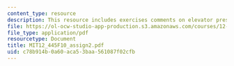 ```yaml
---
content_type: resource
description: This resource includes exercises comments on elevator presentations.
file: https://ol-ocw-studio-app-production.s3.amazonaws.com/courses/12-445-oral-communication-in-the-earth-atmospheric-and-planetary-sciences-fall-2010/c78b914b0a60aca53baa561087f02cfb_MIT12_445F10_assign2.pdf
file_type: application/pdf
resourcetype: Document
title: MIT12_445F10_assign2.pdf
uid: c78b914b-0a60-aca5-3baa-561087f02cfb
---
```

